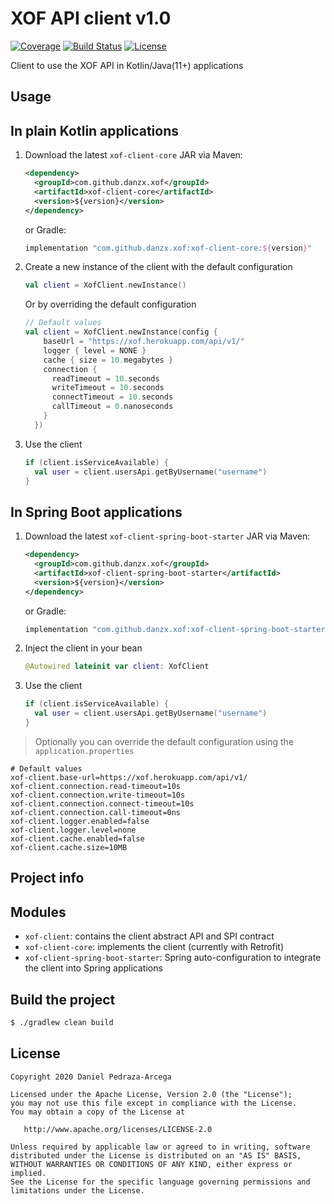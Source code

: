 # XOF API client v1.0

[![Coverage](https://codecov.io/gh/dan-zx/xof-api-client/branch/develop/graph/badge.svg)](https://codecov.io/gh/dan-zx/xof-api-client)
[![Build Status](https://api.travis-ci.com/dan-zx/xof-api-client.svg?branch=develop)](https://travis-ci.com/dan-zx/xof-api-client)
[![License](https://img.shields.io/badge/licence-Apache_Licence_2.0-blue.svg)](https://www.apache.org/licenses/LICENSE-2.0.html)

Client to use the XOF API in Kotlin/Java(11+) applications

Usage
-----

## In plain Kotlin applications

1. Download the latest `xof-client-core` JAR via Maven:

    ```xml
    <dependency>
      <groupId>com.github.danzx.xof</groupId>
      <artifactId>xof-client-core</artifactId>
      <version>${version}</version>
    </dependency>
    ```

    or Gradle:

    ```groovy
    implementation "com.github.danzx.xof:xof-client-core:${version}"
    ```

2. Create a new instance of the client with the default configuration

    ```kotlin
    val client = XofClient.newInstance()
    ```

    Or by overriding the default configuration

    ```kotlin
    // Default values
    val client = XofClient.newInstance(config {
        baseUrl = "https://xof.herokuapp.com/api/v1/"
        logger { level = NONE }
        cache { size = 10.megabytes }
        connection {
          readTimeout = 10.seconds
          writeTimeout = 10.seconds
          connectTimeout = 10.seconds
          callTimeout = 0.nanoseconds
        }
      })
    ```

3. Use the client

    ```kotlin
    if (client.isServiceAvailable) {
      val user = client.usersApi.getByUsername("username")
    }
    ```

## In Spring Boot applications

1. Download the latest `xof-client-spring-boot-starter` JAR via Maven:

    ```xml
    <dependency>
      <groupId>com.github.danzx.xof</groupId>
      <artifactId>xof-client-spring-boot-starter</artifactId>
      <version>${version}</version>
    </dependency>
    ```

    or Gradle:

    ```groovy
    implementation "com.github.danzx.xof:xof-client-spring-boot-starter:${version}"
    ```

2. Inject the client in your bean

    ```kotlin
    @Autowired lateinit var client: XofClient
    ```

3. Use the client

    ```kotlin
    if (client.isServiceAvailable) {
      val user = client.usersApi.getByUsername("username")
    }
    ```

  > Optionally you can override the default configuration using the `application.properties`

  ```properties
  # Default values
  xof-client.base-url=https://xof.herokuapp.com/api/v1/
  xof-client.connection.read-timeout=10s
  xof-client.connection.write-timeout=10s
  xof-client.connection.connect-timeout=10s
  xof-client.connection.call-timeout=0ns
  xof-client.logger.enabled=false
  xof-client.logger.level=none
  xof-client.cache.enabled=false
  xof-client.cache.size=10MB
  ```

Project info
------------

## Modules

* `xof-client`: contains the client abstract API and SPI contract
* `xof-client-core`: implements the client (currently with Retrofit)
* `xof-client-spring-boot-starter`: Spring auto-configuration to integrate the client into Spring applications

## Build the project

```sh
$ ./gradlew clean build
```

License
-------

    Copyright 2020 Daniel Pedraza-Arcega

    Licensed under the Apache License, Version 2.0 (the "License");
    you may not use this file except in compliance with the License.
    You may obtain a copy of the License at

       http://www.apache.org/licenses/LICENSE-2.0

    Unless required by applicable law or agreed to in writing, software
    distributed under the License is distributed on an "AS IS" BASIS,
    WITHOUT WARRANTIES OR CONDITIONS OF ANY KIND, either express or implied.
    See the License for the specific language governing permissions and
    limitations under the License.
